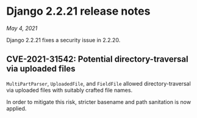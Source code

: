 # Django 2.2.21 release notes

*May 4, 2021*

Django 2.2.21 fixes a security issue in 2.2.20.

## CVE-2021-31542: Potential directory-traversal via uploaded files

`MultiPartParser`, `UploadedFile`, and `FieldFile` allowed
directory-traversal via uploaded files with suitably crafted file names.

In order to mitigate this risk, stricter basename and path sanitation is now
applied.
